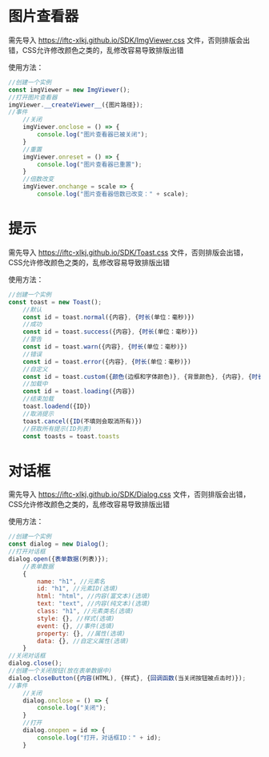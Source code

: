 # 图片查看器
需先导入 https://iftc-xlkj.github.io/SDK/ImgViewer.css 文件，否则排版会出错，CSS允许修改颜色之类的，乱修改容易导致排版出错

使用方法：
```JavaScript
//创建一个实例
const imgViewer = new ImgViewer();
//打开图片查看器
imgViewer.__createViewer__({图片路径});
//事件
    //关闭
    imgViewer.onclose = () => {
        console.log("图片查看器已被关闭");
    }
    //重置
    imgViewer.onreset = () => {
        console.log("图片查看器已重置");
    }
    //倍数改变
    imgViewer.onchange = scale => {
        console.log("图片查看器倍数已改变：" + scale);
```

# 提示

需先导入 https://iftc-xlkj.github.io/SDK/Toast.css 文件，否则排版会出错，CSS允许修改颜色之类的，乱修改容易导致排版出错

使用方法：
```JavaScript
//创建一个实例
const toast = new Toast();
    //默认
    const id = toast.normal({内容}, {时长(单位：毫秒)})
    //成功
    const id = toast.success({内容}, {时长(单位：毫秒)})
    //警告
    const id = toast.warn({内容}, {时长(单位：毫秒)})
    //错误
    const id = toast.error({内容}, {时长(单位：毫秒)})
    //自定义
    const id = toast.custom({颜色(边框和字体颜色)}, {背景颜色}, {内容}, {时长(单位：毫秒)})
    //加载中
    const id = toast.loading({内容})
    //结束加载
    toast.loadend({ID})
    //取消提示
    toast.cancel({ID(不填则会取消所有)})
    //获取所有提示(ID列表)
    const toasts = toast.toasts
```

# 对话框

需先导入 https://iftc-xlkj.github.io/SDK/Dialog.css 文件，否则排版会出错，CSS允许修改颜色之类的，乱修改容易导致排版出错

使用方法：
```JavaScript
//创建一个实例
const dialog = new Dialog();
//打开对话框
dialog.open({表单数据(列表)});
    //表单数据
    {
        name: "h1", //元素名
        id: "h1", //元素ID(选填)
        html: "html", //内容(富文本)(选填)
        text: "text", //内容(纯文本)(选填)
        class: "h1", //元素类名(选填)
        style: {}, //样式(选填)
        event: {}, //事件(选填)
        property: {}, //属性(选填)
        data: {}, //自定义属性(选填)
    }
//关闭对话框
dialog.close();
//创建一个关闭按钮(放在表单数据中)
dialog.closeButton({内容(HTML), {样式}, {回调函数(当关闭按钮被点击时)});
//事件
    //关闭
    dialog.onclose = () => {
        console.log("关闭");
    }
    //打开
    dialog.onopen = id => {
        console.log("打开，对话框ID：" + id);
    }
```